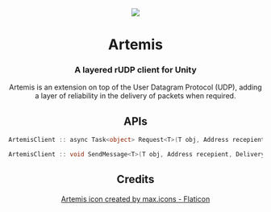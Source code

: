 <div align=center>   
<img src="https://cdn-icons.flaticon.com/png/512/4793/premium/4793483.png?token=exp=1644064527~hmac=6dcd2c6316584077e9d9fca8e183eb28">

# Artemis
### A layered rUDP client for Unity
  Artemis is an extension on top of the User Datagram Protocol (UDP), adding a layer of reliability in the delivery of packets when required.
</div>

<div align=center>
  
## APIs
```csharp
ArtemisClient :: async Task<object> Request<T>(T obj, Address recepient)
```
  
```csharp
ArtemisClient :: void SendMessage<T>(T obj, Address recepient, DeliveryMethod deliveryMethod)
```  
</div>

<div align=center>
  
## Credits
<a href="https://www.flaticon.com/free-icons/artemis" title="artemis icons">Artemis icon created by max.icons - Flaticon</a>
</div>
